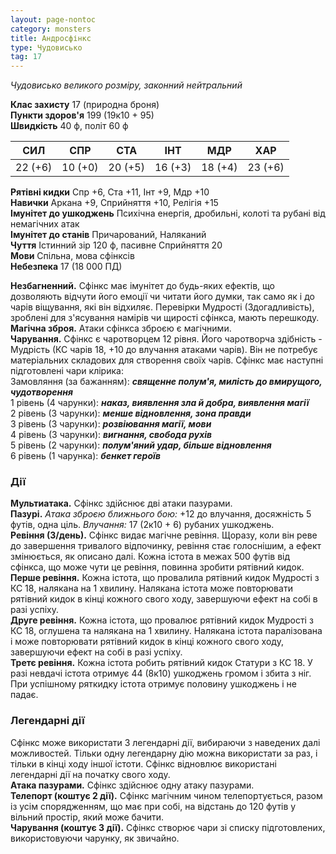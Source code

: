 ```yaml
---
layout: page-nontoc
category: monsters
title: Андросфінкс
type: Чудовисько
tag: 17
---
```


_Чудовисько великого розміру, законний нейтральний_  

**Клас захисту** 17 (природна броня)    
**Пункти здоров'я** 199 (19к10 + 95)    
**Швидкість** 40 ф, політ 60 ф  

| СИЛ     | СПР     | СТА     | ІНТ     | МДР     | ХАР     |
| ------- | ------- | ------- | ------- | ------- | ------- |
| 22 (+6) | 10 (+0) | 20 (+5) | 16 (+3) | 18 (+4) | 23 (+6) |

**Рятівні кидки** Спр +6, Ста +11, Інт +9, Мдр +10    
**Навички** Аркана +9, Сприйняття +10, Релігія +15    
**Імунітет до ушкоджень** Психічна енергія, дробильні, колоті та рубані від немагічних атак    
**Імунітет до станів** Причарований, Наляканий    
**Чуття** Істинний зір 120 ф, пасивне Сприйняття 20    
**Мови** Спільна, мова сфінксів    
**Небезпека** 17 (18 000 ПД)  

**Незбагненний.** Сфінкс має імунітет до будь-яких ефектів, що дозволяють відчути його емоції чи читати його думки, так само як і до чарів віщування, які він відхиляє. Перевірки Мудрості (Здогадливість), зроблені для з'ясування намірів чи щирості сфінкса, мають перешкоду.    
**Магічна зброя.** Атаки сфінкса зброєю є магічними.    
**Чарування.** Сфінкс є чаротворцем 12 рівня. Його чаротворча здібність - Мудрість (КС чарів 18, +10 до влучання атаками чарів). Він не потребує матеріальних складових для створення своїх чарів. Сфінкс має наступні підготовлені чари клірика:    
Замовляння (за бажанням): **_священне полум'я, милість до вмирущого, чудотворення_**    
1 рівень (4 чарунки): **_наказ, виявлення зла й добра, виявлення магії_**    
2 рівень (3 чарунки): **_менше відновлення, зона правди_**    
3 рівень (3 чарунки): **_розвіювання магії, мови_**    
4 рівень (3 чарунки): **_вигнання, свобода рухів_**    
5 рівень (2 чарунки): **_полум'яний удар, більше відновлення_**    
6 рівень (1 чарунка): **_бенкет героїв_**

### Дії

**Мультиатака.** Сфінкс здійснює дві атаки пазурами.    
**Пазурі.** _Атака зброєю ближнього бою:_ +12 до влучання, досяжність 5 футів, одна ціль. _Влучання:_ 17 (2к10 + 6) рубаних ушкоджень.    
**Ревіння (3/день).** Сфінкс видає магічне ревіння. Щоразу, коли він реве до завершення тривалого відпочинку, ревіння стає голоснішим, а ефект змінюється, як описано далі. Кожна істота в межах 500 футів від сфінкса, що може чути це ревіння, повинна зробити рятівний кидок.    
**Перше ревіння.** Кожна істота, що провалила рятівний кидок Мудрості з КС 18, налякана на 1 хвилину. Налякана істота може повторювати рятівний кидок в кінці кожного свого ходу, завершуючи ефект на собі в разі успіху.    
**Друге ревіння.** Кожна істота, що провалює рятівний кидок Мудрості з КС 18, оглушена та налякана на 1 хвилину. Налякана істота паралізована і може повторювати рятівний кидок в кінці кожного свого ходу, завершуючи ефект на собі в разі успіху.    
**Третє ревіння.** Кожна істота робить рятівний кидок Статури з КС 18. У разі невдачі істота отримує 44 (8к10) ушкоджень громом і збита з ніг. При успішному ряткидку істота отримує половину ушкоджень і не падає.

### Легендарні дії

Сфінкс може використати 3 легендарні дії, вибираючи з наведених далі можливостей. Тільки одну легендарну дію можна використати за раз, і тільки в кінці ходу іншої істоти. Сфінкс відновлює використані легендарні дії на початку свого ходу.    
**Атака пазурами.** Сфінкс здійснює одну атаку пазурами.    
**Телепорт (коштує 2 дії).** Сфінкс магічним чином телепортується, разом із усім спорядженням, що має при собі, на відстань до 120 футів у вільний простір, який може бачити.    
**Чарування (коштує 3 дії).** Сфінкс створює чари зі списку підготовлених, використовуючи чарунку, як звичайно.
